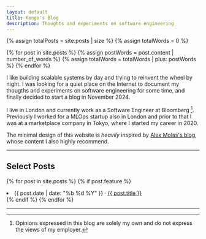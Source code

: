 ```yaml
---
layout: default
title: Kengo's Blog
description: Thoughts and experiments on software engineering
---
```


{% assign totalPosts = site.posts | size %}
{% assign totalWords = 0 %}

{% for post in site.posts %}
  {% assign postWords = post.content | number_of_words %}
  {% assign totalWords = totalWords | plus: postWords %}
{% endfor %}

I like building scalable systems by day and trying to reinvent the wheel by night. I was looking for a quiet place on the Internet to document my thougths and experiments on software engineering for some time, and finally decided to start a blog in November 2024.

I live in London and currently work as a Software Engineer at Bloomberg [^1]. Previously I worked for a MLOps startup also in London and prior to that I was at a marketplace company in Tokyo, where I started my career in 2020.

The minimal design of this website is _heavily_ inspired by [Alex Molas's blog], whose content I also highly recommend.

[Alex Molas's blog]: https://www.alexmolas.com/

---

<h2>Select Posts</h2>

{% for post in site.posts %}
{% if post.feature %}
  <li>
    <span class="post-date">{{ post.date | date: "%b %d %Y" }}</span> · <a href="{{ post.url }}">{{ post.title }}</a>
  </li>
{% endif %}
{% endfor %}

---

[^1]: Opinions expressed in this blog are solely my own and do not express the views of my employer.